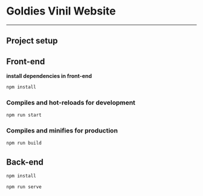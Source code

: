# Goldies Vinil Website
-----

## Project setup


## Front-end

**install dependencies in front-end**

```bash
npm install
```
### Compiles and hot-reloads for development

```bash
npm run start
```

### Compiles and minifies for production

```bash
npm run build
```

## Back-end

```bash
npm install
```

```bash
npm run serve
```
